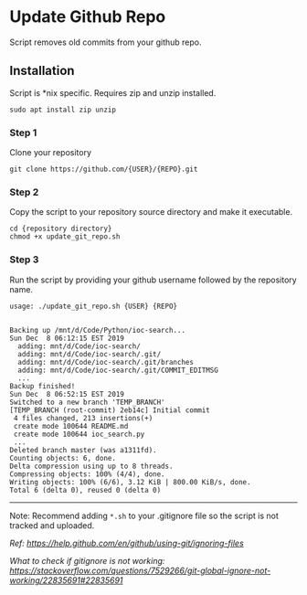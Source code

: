 
# Update Github Repo

Script removes old commits from your github repo.

## Installation

Script is \*nix specific.  Requires zip and unzip installed.

```text
sudo apt install zip unzip
```

### Step 1

Clone your repository

```text
git clone https://github.com/{USER}/{REPO}.git
```

### Step 2

Copy the script to your repository source directory and make it executable.

```text
cd {repository directory}
chmod +x update_git_repo.sh
```

### Step 3

Run the script by providing your github username followed by the repository name.  

```text
usage: ./update_git_repo.sh {USER} {REPO}


Backing up /mnt/d/Code/Python/ioc-search...
Sun Dec  8 06:12:15 EST 2019
  adding: mnt/d/Code/ioc-search/
  adding: mnt/d/Code/ioc-search/.git/
  adding: mnt/d/Code/ioc-search/.git/branches
  adding: mnt/d/Code/ioc-search/.git/COMMIT_EDITMSG
  ...
Backup finished!
Sun Dec  8 06:52:15 EST 2019
Switched to a new branch 'TEMP_BRANCH'
[TEMP_BRANCH (root-commit) 2eb14c] Initial commit
 4 files changed, 213 insertions(+)
 create mode 100644 README.md
 create mode 100644 ioc_search.py
 ...
Deleted branch master (was a1311fd).
Counting objects: 6, done.
Delta compression using up to 8 threads.
Compressing objects: 100% (4/4), done.
Writing objects: 100% (6/6), 3.12 KiB | 800.00 KiB/s, done.
Total 6 (delta 0), reused 0 (delta 0)
```

---------------------------------------------------------------------
Note: Recommend adding `*.sh` to your .gitignore file so the script is not tracked and uploaded.

*Ref: 
<https://help.github.com/en/github/using-git/ignoring-files>*


*What to check if gitignore is not working: 
<https://stackoverflow.com/questions/7529266/git-global-ignore-not-working/22835691#22835691>*
